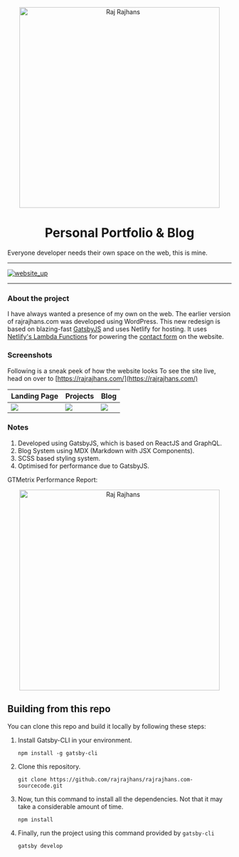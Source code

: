 <p align="center">
  <a href="https://rajrajhans.com">
    <img alt="Raj Rajhans" src="http://assets.rajrajhans.com/logo-og.png" width="450"/>
  </a>
</p>
<h1 align="center">
  Personal Portfolio & Blog
</h1>

Everyone developer needs their own space on the web, this is mine.

---
[![website_up](https://img.shields.io/badge/Website-Up-<COLOR>.svg?style=flat)](https://rajrajhans.com/)

---

### About the project

I have always wanted a presence of my own on the web. The earlier version of rajrajhans.com was developed using WordPress. This new redesign is based on blazing-fast [GatsbyJS](https://www.gatsbyjs.org/) and uses Netlify for hosting. It uses [Netlify's Lambda Functions](https://www.netlify.com/products/functions/) for powering the [contact form](https://rajrajhans.com/contact) on the website.

### Screenshots

Following is a sneak peek of how the website looks To see the site live, head on over to [https://rajrajhans.com/](https://rajrajhans.com/)

| Landing Page                              | Projects                             | Blog                            |
| ------------------------------------ | ------------------------------------ | ------------------------------------ |
| ![](https://assets.rajrajhans.com/ss_home1.png) | ![](https://assets.rajrajhans.com/ss_projects.png) | ![](https://assets.rajrajhans.com/ss_blog1.png) |


### Notes

1. Developed using GatsbyJS, which is based on ReactJS and GraphQL.
2. Blog System using MDX (Markdown with JSX Components).
3. SCSS based styling system.
4. Optimised for performance due to GatsbyJS.

GTMetrix Performance Report:
<p align="center">
<img alt="Raj Rajhans" src="http://assets.rajrajhans.com/rajrajhans_speedscore1.png" width="450"/> 
</p>


## Building from this repo

You can clone this repo and build it locally by following these steps:

1. Install Gatsby-CLI in your environment.

    ```console
    npm install -g gatsby-cli
    ```

2. Clone this repository.

    ```console
    git clone https://github.com/rajrajhans/rajrajhans.com-sourcecode.git
    ```

3. Now, tun this command to install all the dependencies. Not that it may take a considerable amount of time. 

    ```console
    npm install
    ```

4. Finally, run the project using this command provided by `gatsby-cli`
    
    ```console
    gatsby develop
    ```
